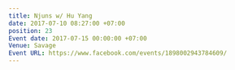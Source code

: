 ```yaml
---
title: Njuns w/ Hu Yang
date: 2017-07-10 08:27:00 +07:00
position: 23
Event date: 2017-07-15 00:00:00 +07:00
Venue: Savage
Event URL: https://www.facebook.com/events/1898002943784609/
---
```


